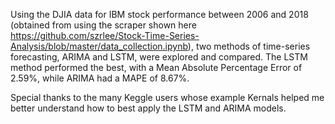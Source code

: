 Using the DJIA data for IBM stock performance between 2006 and 2018 (obtained from using the scraper shown here https://github.com/szrlee/Stock-Time-Series-Analysis/blob/master/data_collection.ipynb), two methods of time-series forecasting, ARIMA and LSTM, were explored and compared. The LSTM method performed the best, with a Mean Absolute Percentage Error of 2.59%, while ARIMA had a MAPE of 8.67%.

Special thanks to the many Keggle users whose example Kernals helped me better understand how to best apply the LSTM and ARIMA models.
